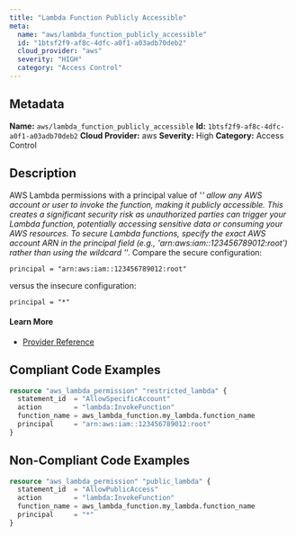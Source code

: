 ```yaml
---
title: "Lambda Function Publicly Accessible"
meta:
  name: "aws/lambda_function_publicly_accessible"
  id: "1btsf2f9-af8c-4dfc-a0f1-a03adb70deb2"
  cloud_provider: "aws"
  severity: "HIGH"
  category: "Access Control"
---
```

## Metadata
**Name:** `aws/lambda_function_publicly_accessible`
**Id:** `1btsf2f9-af8c-4dfc-a0f1-a03adb70deb2`
**Cloud Provider:** aws
**Severity:** High
**Category:** Access Control
## Description
AWS Lambda permissions with a principal value of '*' allow any AWS account or user to invoke the function, making it publicly accessible. This creates a significant security risk as unauthorized parties can trigger your Lambda function, potentially accessing sensitive data or consuming your AWS resources. To secure Lambda functions, specify the exact AWS account ARN in the principal field (e.g., 'arn:aws:iam::123456789012:root') rather than using the wildcard '*'. Compare the secure configuration:
```
principal = "arn:aws:iam::123456789012:root"
```
versus the insecure configuration:
```
principal = "*"
```

#### Learn More

 - [Provider Reference](https://registry.terraform.io/providers/hashicorp/aws/latest/docs/resources/lambda_function)


## Compliant Code Examples
```terraform
resource "aws_lambda_permission" "restricted_lambda" {
  statement_id  = "AllowSpecificAccount"
  action        = "lambda:InvokeFunction"
  function_name = aws_lambda_function.my_lambda.function_name
  principal     = "arn:aws:iam::123456789012:root"
}

```
## Non-Compliant Code Examples
```terraform
resource "aws_lambda_permission" "public_lambda" {
  statement_id  = "AllowPublicAccess"
  action        = "lambda:InvokeFunction"
  function_name = aws_lambda_function.my_lambda.function_name
  principal     = "*"
}

```